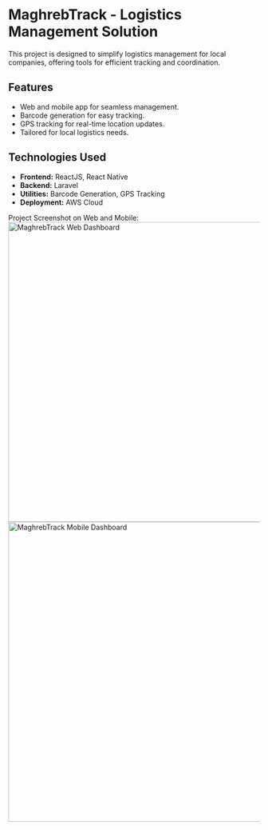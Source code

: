 # MaghrebTrack - Logistics Management Solution

This project is designed to simplify logistics management for local companies, offering tools for efficient tracking and coordination.

## Features
- Web and mobile app for seamless management.
- Barcode generation for easy tracking.
- GPS tracking for real-time location updates.
- Tailored for local logistics needs.

## Technologies Used
- **Frontend:** ReactJS, React Native
- **Backend:** Laravel
- **Utilities:** Barcode Generation, GPS Tracking
- **Deployment:** AWS Cloud

Project Screenshot on Web and Mobile:
<img src="https://imgur.com/ldtHEV1" alt="MaghrebTrack Web Dashboard" width="600">
<img src="https://imgur.com/qbsqnr6" alt="MaghrebTrack Mobile Dashboard" width="600">

